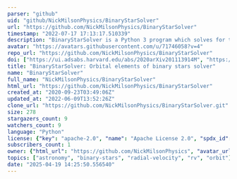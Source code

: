 ```yaml
---
parser: "github"
uid: "github/NickMilsonPhysics/BinaryStarSolver"
url: "https://github.com/NickMilsonPhysics/BinaryStarSolver"
timestamp: "2022-07-17 17:13:17.510339"
description: "BinaryStarSolver is a Python 3 program which solves for the orbital elements of binary stars, given radial velocity time series"
avatar: "https://avatars.githubusercontent.com/u/71746058?v=4"
repo_url: "https://github.com/NickMilsonPhysics/BinaryStarSolver"
doi: ["https://ui.adsabs.harvard.edu/abs/2020arXiv201113914M", "https://ui.adsabs.harvard.edu/abs/2020ascl.soft12004B/abstract"]
title: "BinaryStarSolver: Orbital elements of binary stars solver"
name: "BinaryStarSolver"
full_name: "NickMilsonPhysics/BinaryStarSolver"
html_url: "https://github.com/NickMilsonPhysics/BinaryStarSolver"
created_at: "2020-09-23T03:49:06Z"
updated_at: "2022-06-09T13:52:26Z"
clone_url: "https://github.com/NickMilsonPhysics/BinaryStarSolver.git"
size: 278
stargazers_count: 9
watchers_count: 9
language: "Python"
license: {"key": "apache-2.0", "name": "Apache License 2.0", "spdx_id": "Apache-2.0", "url": "https://api.github.com/licenses/apache-2.0", "node_id": "MDc6TGljZW5zZTI="}
subscribers_count: 1
owner: {"html_url": "https://github.com/NickMilsonPhysics", "avatar_url": "https://avatars.githubusercontent.com/u/71746058?v=4", "login": "NickMilsonPhysics", "type": "Organization"}
topics: ["astronomy", "binary-stars", "radial-velocity", "rv", "orbit"]
date: "2025-04-19 14:25:50.556540"
---
```

